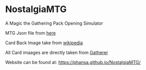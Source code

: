 # NostalgiaMTG
A Magic the Gathering Pack Opening Simulator

MTG Json file from [here](https://mtgjson.com/)

Card Back Image take from [wikipedia](https://upload.wikimedia.org/wikipedia/en/a/aa/Magic_the_gathering-card_back.jpg)

All Card imaages are directly taken from [Gatherer](http://gatherer.wizards.com/Pages/Default.aspx)

Website can be found at:
https://phansa.github.io/NostalgiaMTG/
